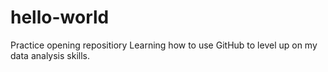 # hello-world
Practice opening repositiory
Learning how to use GitHub to level up on my data analysis skills.
